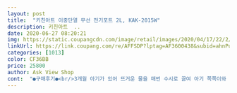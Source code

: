 ```yaml
---
layout: post 
title:  "키친아트 이중단열 무선 전기포트 2L, KAK-2015W" 
description: 키친아트  ..
date: 2020-06-27 08:20:21 
img: https://static.coupangcdn.com/image/retail/images/2020/04/17/22/2/db1c9c0f-9749-4ced-aaed-8d0999d35d65.jpg 
linkUrl: https://link.coupang.com/re/AFFSDP?lptag=AF3600438&subid=ahnPublicAsk&pageKey=1505210818&itemId=2584252312&vendorItemId=70576461752&traceid=V0-113-1309a53b4ae35930 
categories: [1013] 
color: CF36BB 
price: 25800 
author: Ask View Shop 
cont:  "●구매후기●<br/>3개월 아기가 있어 뜨거운 물을 매번 수시로 끓여 아기 쪽쪽이와 치발기등 소독을 했었는데 시간도 들고<br/>가벼운 느낌이랍니다.<br/><br/>그래서 1리터랑고민 좀했지만<br/>그리고 2리터다보니 물양도 많이 들어가서 좋아요<br/>근데 단점이<br/>기존에 쓰던 1.<br/>7이 부족하더라구요<br/>길죽길죽 합니다ㅎ<br/>되어서 기쁘네요 사실 집에있는 정수기... <br/> 온수가 차를 마실때에나 컵라면 먹기에는 온도가 너무 안맞았는데 쉽고 빠르게 뜨거운 물을 사용할 수있게 되어서 편리함도 굿이랍니다<br/>뚜껑부분도 살짝 당겨주면 부드럽게 열리네요<br/>뚜껑에 피스가 저렇게 노출되어있다니 좀 그렇네요<br/>물 맥스로 받으니 끓는데 6분이상 걸려요<br/>물을 반쯤 넣었는데 넘쳐흘러서 깜짝 놀랐네요.<br/>.<br/><br/>물이 다 끓은 후에 겉면을 만져도 전혀 뜨겁지 않아요<br/>물좀 조금넣고 하시길 추천드려요!<br/>박스서 꺼내자 마자 디자인이 깔끔하고 생각보다<br/>박스포장이 안전하게 잘 되있는것 같아요<br/>밝은 화이트로 매끈매끈 촉감도 좋고 이중 스텐리스로<br/>사이즈는 분유통과 비교하면 큰차이 없이 소형으로<br/>설거지 짱짱 편할듯요ㅎㅎ<br/>소형가전이지만 2L양으로 많은걸 할수있겠어요<br/>숟가락 젓가락 소독도 수시로 할 수있고 무엇보다도  커피를 좋아하는 저에게는 제대로된 핫커피를 마실수 있게<br/>심플한 디자인부터 내구성까지 아이 키우는 부모 입장에서<br/>안쪽이 스텐이라서 더욱 맘에 들어서 구매했어요<br/>암튼 녹슬면 버려야겠죠ㅜㅜ<br/>역시 가성비 갑이네요<br/>오자마자 소독하려고 식초넣고 끓였는데<br/>이뻐서 놀랐어요ㅎ<br/>저렴하고 심플하고 깨끗해 보여서 선택했어요<br/>큰 것은 필요없지만 가끔 팔팔 끓는 뜨거운물 쓸때<br/>키친아트 전기포트 덕분에 아기용품 이외에도<br/>피스는 스텐이 아닐텐데요<br/>혹시 모르는 아이들 안전이 중요했기에 선택했는데<br/>힘이 들어 전기포트를 알아보던중 키친아트가 눈에 딱 들어왔어요!!!!<br/>" 
---
```

